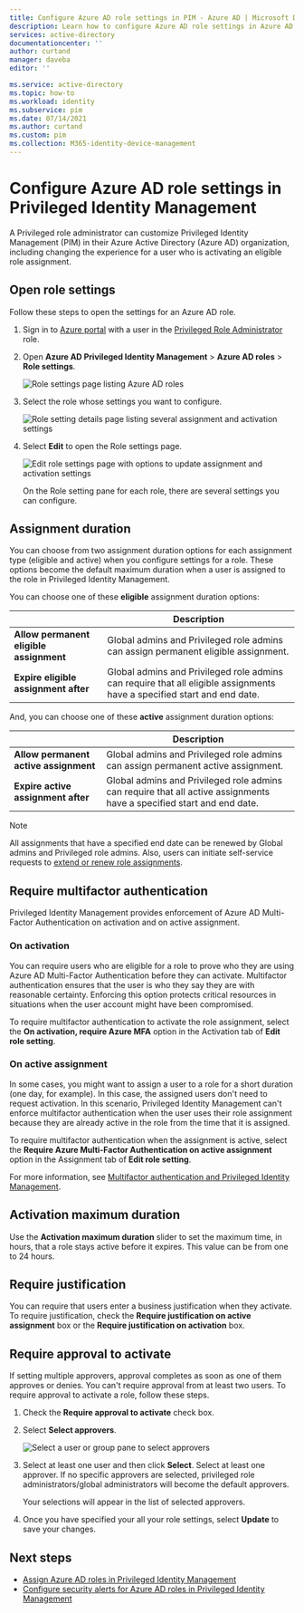 ```yaml
---
title: Configure Azure AD role settings in PIM - Azure AD | Microsoft Docs
description: Learn how to configure Azure AD role settings in Azure AD Privileged Identity Management (PIM).
services: active-directory
documentationcenter: ''
author: curtand
manager: daveba
editor: ''

ms.service: active-directory
ms.topic: how-to
ms.workload: identity
ms.subservice: pim
ms.date: 07/14/2021
ms.author: curtand
ms.custom: pim
ms.collection: M365-identity-device-management
---
```

# Configure Azure AD role settings in Privileged Identity Management

A Privileged role administrator can customize Privileged Identity Management (PIM) in their Azure Active Directory (Azure AD) organization, including changing the experience for a user who is activating an eligible role assignment.

## Open role settings

Follow these steps to open the settings for an Azure AD role.

1. Sign in to [Azure portal](https://portal.azure.com/) with a user in the [Privileged Role Administrator](../roles/permissions-reference.md#privileged-role-administrator) role.

1. Open **Azure AD Privileged Identity Management** &gt; **Azure AD roles** &gt; **Role settings**.

    ![Role settings page listing Azure AD roles](./media/pim-how-to-change-default-settings/role-settings.png)

1. Select the role whose settings you want to configure.

    ![Role setting details page listing several assignment and activation settings](./media/pim-how-to-change-default-settings/role-settings-page.png)

1. Select **Edit** to open the Role settings page.

    ![Edit role settings page with options to update assignment and activation settings](./media/pim-how-to-change-default-settings/role-settings-edit.png)

    On the Role setting pane for each role, there are several settings you can configure.

## Assignment duration

You can choose from two assignment duration options for each assignment type (eligible and active) when you configure settings for a role. These options become the default maximum duration when a user is assigned to the role in Privileged Identity Management.

You can choose one of these **eligible** assignment duration options:

| | Description |
| --- | --- |
| **Allow permanent eligible assignment** | Global admins and Privileged role admins can assign permanent eligible assignment. |
| **Expire eligible assignment after** | Global admins and Privileged role admins can require that all eligible assignments have a specified start and end date. |

And, you can choose one of these **active** assignment duration options:

| | Description |
| --- | --- |
| **Allow permanent active assignment** | Global admins and Privileged role admins can assign permanent active assignment. |
| **Expire active assignment after** | Global admins and Privileged role admins can require that all active assignments have a specified start and end date. |

> [!NOTE]
> All assignments that have a specified end date can be renewed by Global admins and Privileged role admins. Also, users can initiate self-service requests to [extend or renew role assignments](pim-resource-roles-renew-extend.md).

## Require multifactor authentication

Privileged Identity Management provides enforcement of Azure AD Multi-Factor Authentication on activation and on active assignment.

### On activation

You can require users who are eligible for a role to prove who they are using Azure AD Multi-Factor Authentication before they can activate. Multifactor authentication ensures that the user is who they say they are with reasonable certainty. Enforcing this option protects critical resources in situations when the user account might have been compromised.

To require multifactor authentication to activate the role assignment, select the **On activation, require Azure MFA** option in the Activation tab of **Edit role setting**.

### On active assignment

In some cases, you might want to assign a user to a role for a short duration (one day, for example). In this case, the assigned users don't need to request activation. In this scenario, Privileged Identity Management can't enforce multifactor authentication when the user uses their role assignment because they are already active in the role from the time that it is assigned.

To require multifactor authentication when the assignment is active, select the **Require Azure Multi-Factor Authentication on active assignment** option in the Assignment tab of **Edit role setting**.

For more information, see [Multifactor authentication and Privileged Identity Management](pim-how-to-require-mfa.md).

## Activation maximum duration

Use the **Activation maximum duration** slider to set the maximum time, in hours, that a role stays active before it expires. This value can be from one to 24 hours.

## Require justification

You can require that users enter a business justification when they activate. To require justification, check the **Require justification on active assignment** box or the **Require justification on activation** box.

## Require approval to activate

If setting multiple approvers, approval completes as soon as one of them approves or denies. You can't require approval from at least two users. To require approval to activate a role, follow these steps.

1. Check the **Require approval to activate** check box.

1. Select **Select approvers**.

    ![Select a user or group pane to select approvers](./media/pim-resource-roles-configure-role-settings/resources-role-settings-select-approvers.png)

1. Select at least one user and then click **Select**. Select at least one approver. If no specific approvers are selected, privileged role administrators/global administrators will become the default approvers.

    Your selections will appear in the list of selected approvers.

1. Once you have specified your all your role settings, select **Update** to save your changes.

## Next steps

- [Assign Azure AD roles in Privileged Identity Management](pim-how-to-add-role-to-user.md)
- [Configure security alerts for Azure AD roles in Privileged Identity Management](pim-how-to-configure-security-alerts.md)
